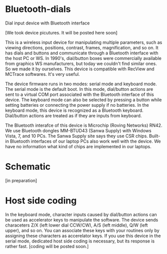 # Bluetooth-dials
Dial input device with Bluetooth interface

[We took device picutures. It will be posted here soon]<br>

This is a wireless input device for manipulating multiple parameters, such as viewing directions, positions, contrast, frames, magnification, and so on. It has dials and buttons and communicate through a Bluetooth interface with the host PC or WS. In 1990's, dial/button boxes were commercially available from graphics WS manufacturers, but today we couldn't find similar ones. So we made it by ourselves. This device is compatible with RecView and MCTrace softwares. It's very useful.<br>

The device firmware runs in two modes: serial mode and keyboard mode. The serial mode is the default boot. In this mode, dial/button actions are sent to a virtual COM port associated with the Bluetooth interface of this device. The keyboard mode can also be selected by pressing a button while setting batteries or connecting the power supply if no batteries. In the keyboard mode, this device is recognized as a Bluetooth keyboard. Dial/button actions are treated as if they are inputs from keyboard. 

The Bluetooth interafce of this device is Microchip (Roving Networks) RN42. We use Bluetooth dongles MM-BTUD43 (Sanwa Supply) with Windows Vista, 7, and 10 PCs. The Sanwa Supply site says they use CSR chips. Built-in Bluetooth interfaces of our laptop PCs also work well with the device. We have no information what kind of chips are implemented in our laptops. 

# Schematic
[in preparation]

# Host side coding
In the keyboard mode, character inputs caused by dial/button actions can be used as accelerator keys to manipulate the software. The device sends characeters Z/X (left lower dial CCW/CW), A/S (left middle), Q/W (left upper), and so on. You can associate these keys with your routines only by assigning these characters as accerelator keys. If you use this device in the serial mode, dedicated host side coding is necessary, but its response is rather fast. 
[coding will be posted soon.]
